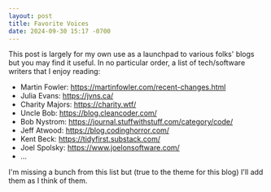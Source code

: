```yaml
---
layout: post
title: Favorite Voices
date: 2024-09-30 15:17 -0700
---
```

This post is largely for my own use as a launchpad to various folks' blogs but you may find it useful. In no particular order, a list of tech/software writers that I enjoy reading:
- Martin Fowler: https://martinfowler.com/recent-changes.html
- Julia Evans: https://jvns.ca/
- Charity Majors: https://charity.wtf/
- Uncle Bob: https://blog.cleancoder.com/
- Bob Nystrom: https://journal.stuffwithstuff.com/category/code/
- Jeff Atwood: https://blog.codinghorror.com/
- Kent Beck: https://tidyfirst.substack.com/
- Joel Spolsky: https://www.joelonsoftware.com/
- ...

I'm missing a bunch from this list but (true to the theme for this blog) I'll add them as I think of them.
